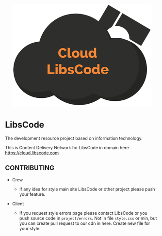 <p align="center">
  <img src="assets/images/logo.png" alt="Cloud LibsCode">
</p>

# LibsCode

The development resource project based on information technology.

This is Content Delivery Network for LibsCode in domain here https://cloud.libscode.com

## CONTRIBUTING

- Crew
    - If any idea for style main site LibsCode or other project please push your feature.

- Client
    - If you request style errors page please contact LibsCode or you push source code in `project/errors`. Not in file `style.css` or min, but you can create pull request to our cdn in here. Create new file for your style.